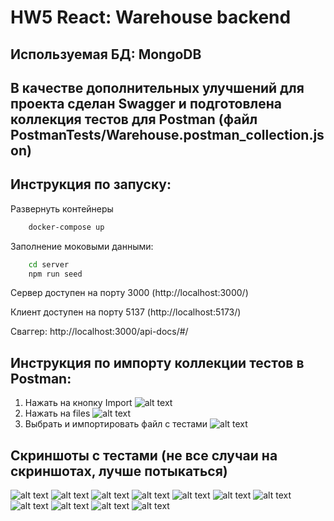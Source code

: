 # HW5 React: Warehouse backend

## Используемая БД: MongoDB

## В качестве дополнительных улучшений для проекта сделан Swagger и подготовлена коллекция тестов для Postman (файл PostmanTests/Warehouse.postman_collection.json)

## Инструкция по запуску:
Развернуть контейнеры
```zsh
    docker-compose up
```
Заполнение моковыми данными:
```zsh
    cd server
    npm run seed
```
Сервер доступен на порту 3000 (http://localhost:3000/)

Клиент доступен на порту 5137 (http://localhost:5173/)

Сваггер: http://localhost:3000/api-docs/#/

## Инструкция по импорту коллекции тестов в Postman:
1. Нажать на кнопку Import ![alt text](images/image.png)
2. Нажать на files ![alt text](images/image-1.png)
3. Выбрать и импортировать файл с тестами ![alt text](images/image-2.png)

## Скриншоты с тестами (не все случаи на скриншотах, лучше потыкаться)
![alt text](images/image-3.png)
![alt text](images/image-4.png)
![alt text](images/image-5.png)
![alt text](images/image-6.png)
![alt text](images/image-7.png)
![alt text](images/image-8.png)
![alt text](images/image-9.png)
![alt text](images/image-10.png)
![alt text](images/image-11.png)
![alt text](images/image-12.png)
![alt text](images/image-13.png)